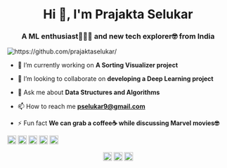 <h1 align="center">Hi 👋, I'm Prajakta Selukar</h1>
<h3 align="center">A ML enthusiast👨🏻‍💻 and new tech explorer🤓 from India</h3>
<p align="left"> <img src=https://komarev.com/ghpvc/?username=https://github.com/prajaktaselukar alt=https://github.com/prajaktaselukar/> </p>

- 🔭 I’m currently working on **A Sorting Visualizer project**

- 👯 I’m looking to collaborate on **developing a Deep Learning project**

- 💬 Ask me about **Data Structures and Algorithms**

- 📫 How to reach me **pselukar9@gmail.com**

- ⚡ Fun fact **We can grab a coffee☕️ while discussing Marvel movies🤓**

<p align="left"><img src=https://konpa.github.io/devicon/devicon.git/icons/c/c-original.svg alt=c width="20" height="20"/> <img src=https://konpa.github.io/devicon/devicon.git/icons/cplusplus/cplusplus-original.svg alt=cplusplus width="20" height="20"/> <img src=https://konpa.github.io/devicon/devicon.git/icons/html5/html5-original-wordmark.svg alt=html5 width="20" height="20"/> <img src=https://konpa.github.io/devicon/devicon.git/icons/mysql/mysql-original-wordmark.svg alt=mysql width="20" height="20"/> <img src=https://konpa.github.io/devicon/devicon.git/icons/python/python-original-wordmark.svg alt=python width="20" height="20"/></p><p align="center">
<a href=https://linkedin.com/in/https://www.linkedin.com/in/prajakta-selukar97/ target="blank"><img align="center" src=https://cdn.jsdelivr.net/npm/simple-icons@3.0.1/icons/linkedin.svg alt="https://www.linkedin.com/in/prajakta-selukar97/" height="20" width="20" /></a>
<a href=https://fb.com/https://www.facebook.com/pselukar9/ target="blank"><img align="center" src=https://cdn.jsdelivr.net/npm/simple-icons@3.0.1/icons/facebook.svg alt="https://www.facebook.com/pselukar9/" height="20" width="20" /></a>
<a href=https://instagram.com/https://www.instagram.com/prajakta_selukar/?hl=en target="blank"><img align="center" src=https://cdn.jsdelivr.net/npm/simple-icons@3.0.1/icons/instagram.svg alt="https://www.instagram.com/prajakta_selukar/?hl=en" height="20" width="20" /></a>
</p>
